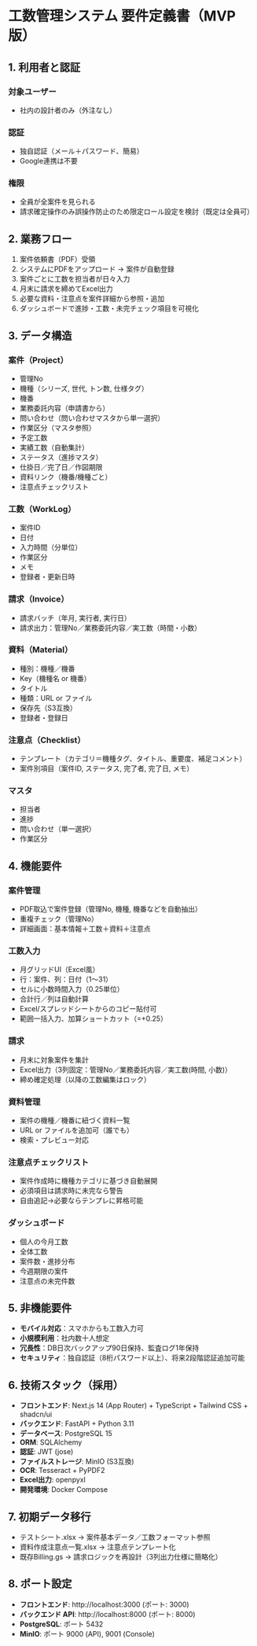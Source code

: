 # 工数管理システム 要件定義書（MVP版）

## 1. 利用者と認証

### 対象ユーザー
- 社内の設計者のみ（外注なし）

### 認証
- 独自認証（メール＋パスワード、簡易）
- Google連携は不要

### 権限
- 全員が全案件を見られる
- 請求確定操作のみ誤操作防止のため限定ロール設定を検討（既定は全員可）

## 2. 業務フロー

1. 案件依頼書（PDF）受領
2. システムにPDFをアップロード → 案件が自動登録
3. 案件ごとに工数を担当者が日々入力
4. 月末に請求を締めてExcel出力
5. 必要な資料・注意点を案件詳細から参照・追加
6. ダッシュボードで進捗・工数・未完チェック項目を可視化

## 3. データ構造

### 案件（Project）
- 管理No
- 機種（シリーズ, 世代, トン数, 仕様タグ）
- 機番
- 業務委託内容（申請書から）
- 問い合わせ（問い合わせマスタから単一選択）
- 作業区分（マスタ参照）
- 予定工数
- 実績工数（自動集計）
- ステータス（進捗マスタ）
- 仕掛日／完了日／作図期限
- 資料リンク（機番/機種ごと）
- 注意点チェックリスト

### 工数（WorkLog）
- 案件ID
- 日付
- 入力時間（分単位）
- 作業区分
- メモ
- 登録者・更新日時

### 請求（Invoice）
- 請求バッチ（年月, 実行者, 実行日）
- 請求出力：管理No／業務委託内容／実工数（時間・小数）

### 資料（Material）
- 種別：機種／機番
- Key（機種名 or 機番）
- タイトル
- 種類：URL or ファイル
- 保存先（S3互換）
- 登録者・登録日

### 注意点（Checklist）
- テンプレート（カテゴリ＝機種タグ、タイトル、重要度、補足コメント）
- 案件別項目（案件ID, ステータス, 完了者, 完了日, メモ）

### マスタ
- 担当者
- 進捗
- 問い合わせ（単一選択）
- 作業区分

## 4. 機能要件

### 案件管理
- PDF取込で案件登録（管理No, 機種, 機番などを自動抽出）
- 重複チェック（管理No）
- 詳細画面：基本情報＋工数＋資料＋注意点

### 工数入力
- 月グリッドUI（Excel風）
- 行：案件、列：日付（1〜31）
- セルに小数時間入力（0.25単位）
- 合計行／列は自動計算
- Excel/スプレッドシートからのコピー貼付可
- 範囲一括入力、加算ショートカット（=+0.25）

### 請求
- 月末に対象案件を集計
- Excel出力（3列固定：管理No／業務委託内容／実工数(時間, 小数)）
- 締め確定処理（以降の工数編集はロック）

### 資料管理
- 案件の機種／機番に紐づく資料一覧
- URL or ファイルを追加可（誰でも）
- 検索・プレビュー対応

### 注意点チェックリスト
- 案件作成時に機種カテゴリに基づき自動展開
- 必須項目は請求時に未完なら警告
- 自由追記→必要ならテンプレに昇格可能

### ダッシュボード
- 個人の今月工数
- 全体工数
- 案件数・進捗分布
- 今週期限の案件
- 注意点の未完件数

## 5. 非機能要件

- **モバイル対応**：スマホからも工数入力可
- **小規模利用**：社内数十人想定
- **冗長性**：DB日次バックアップ90日保持、監査ログ1年保持
- **セキュリティ**：独自認証（8桁パスワード以上）、将来2段階認証追加可能

## 6. 技術スタック（採用）

- **フロントエンド**: Next.js 14 (App Router) + TypeScript + Tailwind CSS + shadcn/ui
- **バックエンド**: FastAPI + Python 3.11
- **データベース**: PostgreSQL 15
- **ORM**: SQLAlchemy
- **認証**: JWT (jose)
- **ファイルストレージ**: MinIO (S3互換)
- **OCR**: Tesseract + PyPDF2
- **Excel出力**: openpyxl
- **開発環境**: Docker Compose

## 7. 初期データ移行

- テストシート.xlsx → 案件基本データ／工数フォーマット参照
- 資料作成注意点一覧.xlsx → 注意点テンプレート化
- 既存Billing.gs → 請求ロジックを再設計（3列出力仕様に簡略化）

## 8. ポート設定

- **フロントエンド**: http://localhost:3000 (ポート: 3000)
- **バックエンド API**: http://localhost:8000 (ポート: 8000)
- **PostgreSQL**: ポート 5432
- **MinIO**: ポート 9000 (API), 9001 (Console)